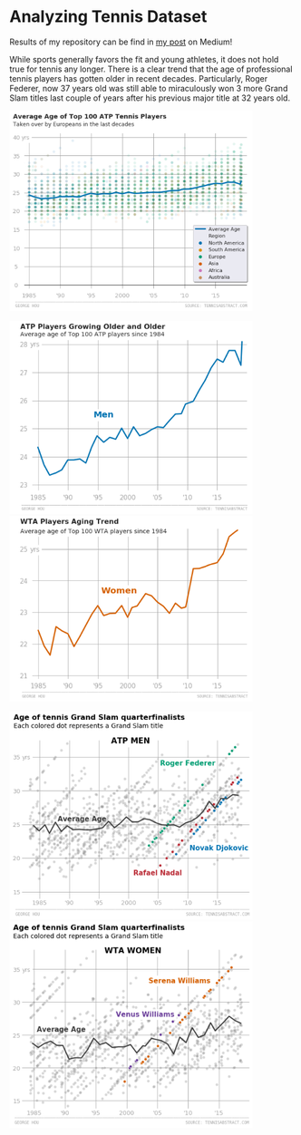 # Analyzing Tennis Dataset

Results of my repository can be find in <a href="https://link.medium.com/FCvjpknrSX">my post</a> on Medium!

While sports generally favors the fit and young athletes, it does not hold true for tennis any longer. There is a clear trend that the age of professional tennis players has gotten older in recent decades. Particularly, Roger Federer, now 37 years old was still able to miraculously won 3 more Grand Slam titles last couple of years after his previous major title at 32 years old.

<img src="https://github.com/gyhou/tennis/blob/master/img/ATP_top_100_country_age.png?raw=true" width=429>

<img src="https://github.com/gyhou/tennis/blob/master/img/ATP_top_100_age_men.png?raw=true" width=429><img src="https://github.com/gyhou/tennis/blob/master/img/WTA_top_100_age_women.png?raw=true" width=429>

<img src="https://github.com/gyhou/tennis/blob/master/img/ATP_age.png?raw=true" width=429><img src="https://github.com/gyhou/tennis/blob/master/img/WTA_age.png?raw=true" width=429>
